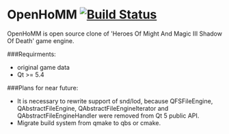 OpenHoMM  [![Build Status](https://travis-ci.org/openhomm/openhomm.svg?branch=master)](https://travis-ci.org/openhomm/openhomm.svg)
========

OpenHoMM is open source clone of 'Heroes Of Might And Magic III Shadow Of Death' game engine.

###Requirments:
* original game data
* Qt >= 5.4

###Plans for near future:
* It is necessary to rewrite support of snd/lod, because QFSFileEngine, QAbstractFileEngine, QAbstractFileEngineIterator and QAbstractFileEngineHandler were removed from Qt 5 public API.
* Migrate build system from qmake to qbs or cmake.
